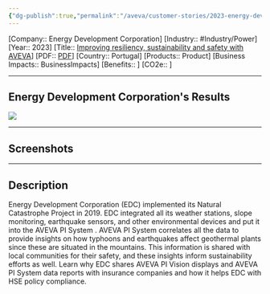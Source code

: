 ```yaml
---
{"dg-publish":true,"permalink":"/aveva/customer-stories/2023-energy-development-corporation-improving-resiliency-sustainability-and-safety-with-aveva/","dgPassFrontmatter":true}
---
```


[Company:: Energy Development Corporation]
[Industry:: #Industry/Power]
[Year:: 2023]
[Title:: [Improving resiliency, sustainability and safety with AVEVA](https://resources.osisoft.com/presentations/energy-development-corportation--natural-catastrophe-project--csr-and-sustainability/)]
[PDF:: [PDF](https://cdn.osisoft.com/osi/presentations/2023-AVEVA-San-Francisco/UC23NA-2INF07-EnergyDevelopmentCorporation-Portugal-Energy.pdf)]
[Country:: Portugal]
[Products:: Product]
[Business Impacts:: BusinessImpacts]
[Benefits:: ]
[CO2e:: ]
  

---
## Energy Development Corporation's Results
![](https://i.imgur.com/WnKcJyz.jpg)

---
## Screenshots

---
## Description
Energy Development Corporation (EDC) implemented its Natural Catastrophe Project in 2019. EDC integrated all its weather stations, slope monitoring, earthquake sensors, and other environmental devices and put it into the AVEVA PI System . AVEVA PI System correlates all the data to provide insights on how typhoons and earthquakes affect geothermal plants since these are situated in the mountains. This information is shared with local communities for their safety, and these insights inform sustainability efforts as well. Learn why EDC shares AVEVA PI Vision displays and AVEVA PI System data reports with insurance companies and how it helps EDC with HSE policy compliance.